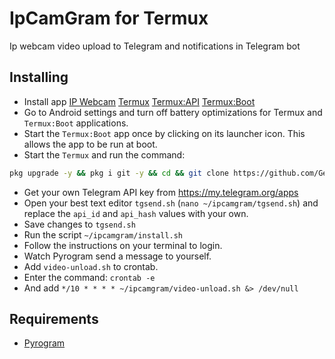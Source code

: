 # IpCamGram for Termux
Ip webcam video upload to Telegram and notifications in Telegram bot

## Installing
- Install app [IP Webcam](https://play.google.com/store/apps/details?id=com.pas.webcam) [Termux](https://f-droid.org/packages/com.termux/) [Termux:API](https://f-droid.org/packages/com.termux.api/) [Termux:Boot](https://f-droid.org/packages/com.termux.boot/)
- Go to Android settings and turn off battery optimizations for Termux and `Termux:Boot` applications.
- Start the `Termux:Boot` app once by clicking on its launcher icon. This allows the app to be run at boot.
- Start the `Termux` and run the command:
``` bash
pkg upgrade -y && pkg i git -y && cd && git clone https://github.com/GennBe/ipcamgram.git && cd ipcamgram && chmod +x *.sh
```
- Get your own Telegram API key from https://my.telegram.org/apps
- Open your best text editor `tgsend.sh` (`nano ~/ipcamgram/tgsend.sh`) and replace the `api_id` and `api_hash` values with your own.
- Save changes to `tgsend.sh`
- Run the script `~/ipcamgram/install.sh`
- Follow the instructions on your terminal to login.
- Watch Pyrogram send a message to yourself.
- Add `video-unload.sh` to crontab.
- Enter the command:
`crontab -e`
- And add `*/10 * * * * ~/ipcamgram/video-unload.sh &> /dev/null`


## Requirements

- [Pyrogram](https://github.com/pyrogram/pyrogram)
